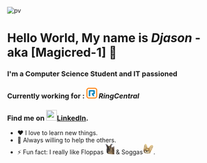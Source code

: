 [linkedin]: https://linkedin.com/in/djason-gadiou
![pv](https://pageview.vercel.app/?github_user=Magicred-1)
# Hello World, My name is *Djason* - aka [Magicred-1] 👋 

### I'm a Computer Science Student and IT passioned

### Currently working for : <img src="https://raw.githubusercontent.com/Magicred-1/Magicred-1/main/asset/img/ringcentral_logo.png" width="25" height="25" /> ***RingCentral***
### Find me on <img src="https://cdn-icons-png.flaticon.com/512/174/174857.png" width="25" height="25" />[LinkedIn][linkedin].

- ❤️ I love to learn new things.
- 👯 Always willing to help the others.
- ⚡ Fun fact: I really like Floppas<img src="https://raw.githubusercontent.com/Magicred-1/Magicred-1/main/asset/img/floppa_icon.png" width="25" height="25" /> & Soggas<img src="https://raw.githubusercontent.com/Magicred-1/Magicred-1/main/asset/img/sogga_icon.png" width="25" height="25" />.
